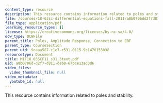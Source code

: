 ```yaml
---
content_type: resource
description: This resource contains information related to poles and stability.
file: /courses/18-03sc-differential-equations-fall-2011/a8b0706dd2f7d811deb867bce13ad3d6_MIT18_03SCF11_s31_3text.pdf
file_type: application/pdf
learning_resource_types: []
license: https://creativecommons.org/licenses/by-nc-sa/4.0/
ocw_type: OCWFile
parent_title: Poles, Amplitude Response, Connection to ERF
parent_type: CourseSection
parent_uid: 9caaa587-c1e7-c531-0115-9c1470153038
resourcetype: Document
title: MIT18_03SCF11_s31_3text.pdf
uid: a8b0706d-d2f7-d811-deb8-67bce13ad3d6
video_files:
  video_thumbnail_file: null
video_metadata:
  youtube_id: null
---
```

This resource contains information related to poles and stability.